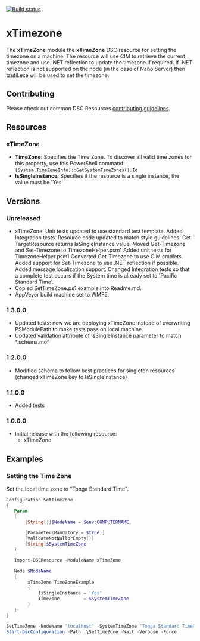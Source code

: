[![Build status](https://ci.appveyor.com/api/projects/status/7m4cwgkr5x4igpck/branch/master?svg=true)](https://ci.appveyor.com/project/PowerShell/xtimezone/branch/master)

# xTimezone

The **xTimeZone** module the **xTimeZone** DSC resource for setting the timezone on a machine.
The resource will use CIM to retrieve the current timezone and use .NET reflection to update the timezone if required.
If .NET reflection is not supported on the node (in the case of Nano Server) then tzutil.exe will be used to set the timezone.

## Contributing

Please check out common DSC Resources [contributing guidelines](https://github.com/PowerShell/DscResource.Kit/blob/master/CONTRIBUTING.md).


## Resources

### xTimeZone

* **TimeZone**: Specifies the Time Zone. To discover all valid time zones for this property, use this PowerShell command: `[System.TimeZoneInfo]::GetSystemTimeZones().Id`
* **IsSingleInstance**: Specifies if the resource is a single instance, the value must be 'Yes'

## Versions

### Unreleased

* xTimeZone: Unit tests updated to use standard test template.
             Added Integration tests.
             Resource code updated to match style guidelines.
             Get-TargetResource returns IsSingleInstance value.
             Moved Get-Timezone and Set-Timezone to TimezoneHelper.psm1
             Added unit tests for TimezoneHelper.psm1
             Converted Get-Timezone to use CIM cmdlets.
             Added support for Set-Timezone to use .NET reflection if possible.
             Added message localization support.
             Changed Integration tests so that a complete test occurs if the System time is already set to 'Pacific Standard Time'.
* Copied SetTimeZone.ps1 example into Readme.md.
* AppVeyor build machine set to WMF5.

### 1.3.0.0

* Updated tests: now we are deploying xTimeZone instead of overwriting PSModulePath to make tests pass on local machine
* Updated validation attribute of IsSingleInstance parameter to match *.schema.mof

### 1.2.0.0

* Modified schema to follow best practices for singleton resources (changed xTimeZone key to IsSingleInstance)

### 1.1.0.0

* Added tests

### 1.0.0.0

* Initial release with the following resource:
    - xTimeZone

## Examples

### Setting the Time Zone

Set the local time zone to "Tonga Standard Time".

```powershell
Configuration SetTimeZone
{
   Param
   (
       [String[]]$NodeName = $env:COMPUTERNAME,

       [Parameter(Mandatory = $true)]
       [ValidateNotNullorEmpty()]
       [String]$SystemTimeZone
   )

   Import-DSCResource -ModuleName xTimeZone

   Node $NodeName
   {
        xTimeZone TimeZoneExample
        {
            IsSingleInstance = 'Yes'
            TimeZone         = $SystemTimeZone
        }
   }
}

SetTimeZone -NodeName "localhost" -SystemTimeZone "Tonga Standard Time"
Start-DscConfiguration -Path .\SetTimeZone -Wait -Verbose -Force
```
